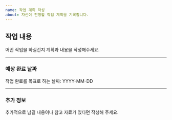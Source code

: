 ```yaml
---
name: 작업 계획 작성
about: 자신이 진행할 작업 계획을 기록합니다.
---
```


## 작업 내용

어떤 작업을 하실건지 계획과 내용을 작성해주세요.

---

### 예상 완료 날짜

작업 완료를 목표로 하는 날짜: YYYY-MM-DD

---

### 추가 정보

추가적으로 남길 내용이나 참고 자료가 있다면 작성해 주세요.
